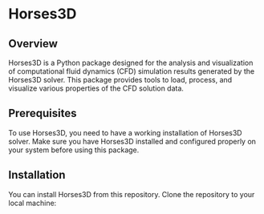 # Horses3D

## Overview

Horses3D is a Python package designed for the analysis and visualization of computational fluid dynamics (CFD) simulation results generated by the Horses3D solver. This package provides tools to load, process, and visualize various properties of the CFD solution data.

## Prerequisites

To use Horses3D, you need to have a working installation of Horses3D solver. Make sure you have Horses3D installed and configured properly on your system before using this package.

## Installation

You can install Horses3D from this repository. Clone the repository to your local machine:

